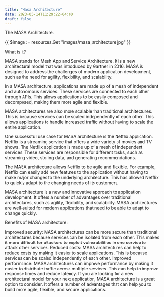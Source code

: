 ```yaml
---
title: "Masa Architecture"
date: 2023-05-14T11:29:22-04:00
draft: false
---
```

The MASA Architecture.

{{ $image := resources.Get "images/masa_architecture.jpg" }}

What is it?

MASA stands for Mesh App and Service Architecture. It is a new architectural model that was introduced by Gartner in 2016. MASA is designed to 
address the challenges of modern application development, such as the need for agility, flexibility, and scalability.

In a MASA architecture, applications are made up of a mesh of independent and autonomous services. These services are connected to each other 
through APIs. This allows applications to be easily composed and decomposed, making them more agile and flexible.

MASA architectures are also more scalable than traditional architectures. This is because services can be scaled independently of each other. 
This allows applications to handle increased traffic without having to scale the entire application.

One successful use case for MASA architecture is the Netflix application. Netflix is a streaming service that offers a wide variety of movies and 
TV shows. The Netflix application is made up of a mesh of independent services. These services are responsible for different tasks, such as 
streaming video, storing data, and generating recommendations.

The MASA architecture allows Netflix to be agile and flexible. For example, Netflix can easily add new features to the application without having 
to make major changes to the underlying architecture. This has allowed Netflix to quickly adapt to the changing needs of its customers.

MASA architecture is a new and innovative approach to application development. It offers a number of advantages over traditional architectures, 
such as agility, flexibility, and scalability. MASA architectures are well-suited for modern applications that need to be able to adapt to change 
quickly.

Benefits of MASA architecture:

Improved security: MASA architectures can be more secure than traditional architectures because services can be isolated from each other. This 
makes it more difficult for attackers to exploit vulnerabilities in one service to attack other services.
Reduced costs: MASA architectures can help to reduce costs by making it easier to scale applications. This is because services can be scaled 
independently of each other.
Improved performance: MASA architectures can improve performance by making it easier to distribute traffic across multiple services. This can 
help to improve response times and reduce latency.
If you are looking for a new architectural model for your next application, MASA architecture is a great option to consider. It offers a number 
of advantages that can help you to build more agile, flexible, and secure applications.
